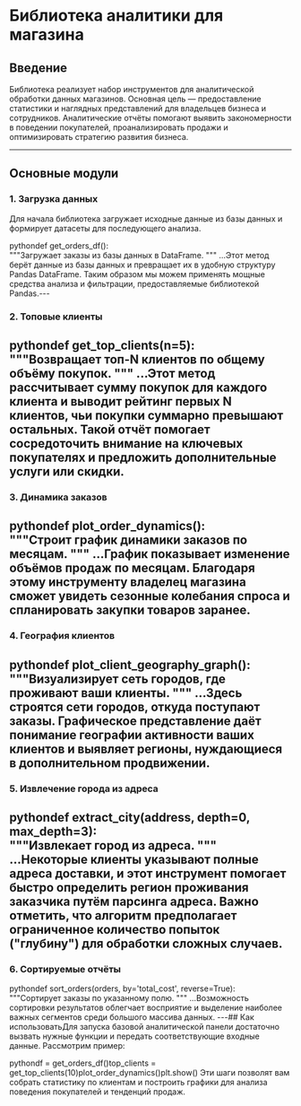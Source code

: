 # Библиотека аналитики для магазина

## Введение

Библиотека реализует набор инструментов для аналитической обработки данных магазинов. Основная цель — предоставление статистики и наглядных представлений для владельцев бизнеса и сотрудников. Аналитические отчёты помогают выявить закономерности в поведении покупателей, проанализировать продажи и оптимизировать стратегию развития бизнеса.

---

## Основные модули

### 1. Загрузка данных

Для начала библиотека загружает исходные данные из базы данных и формирует датасеты для последующего анализа.

pythondef get_orders_df():    
"""Загружает заказы из базы данных в DataFrame.
"""    ...Этот метод берёт данные из базы данных и превращает их в удобную структуру Pandas DataFrame. Таким образом мы можем применять мощные средства анализа и фильтрации, предоставляемые библиотекой Pandas.---
### 2. Топовые клиенты

pythondef get_top_clients(n=5):    
"""Возвращает топ-N клиентов по общему объёму покупок.
""" ...Этот метод рассчитывает сумму покупок для каждого клиента и выводит рейтинг первых N клиентов, чьи покупки суммарно превышают остальных. Такой отчёт помогает сосредоточить внимание на ключевых покупателях и предложить дополнительные услуги или скидки.
---
### 3. Динамика заказов

pythondef plot_order_dynamics():    
"""Строит график динамики заказов по месяцам.
"""    ...График показывает изменение объёмов продаж по месяцам. Благодаря этому инструменту владелец магазина сможет увидеть сезонные колебания спроса и спланировать закупки товаров заранее.
---
### 4. География клиентов

pythondef plot_client_geography_graph():    
"""Визуализирует сеть городов, где проживают ваши клиенты.
"""    ...Здесь строятся сети городов, откуда поступают заказы. Графическое представление даёт понимание географии активности ваших клиентов и выявляет регионы, нуждающиеся в дополнительном продвижении.
---
### 5. Извлечение города из адреса

pythondef extract_city(address, depth=0, max_depth=3):    
"""Извлекает город из адреса.
"""    ...Некоторые клиенты указывают полные адреса доставки, и этот инструмент помогает быстро определить регион проживания заказчика путём парсинга адреса. Важно отметить, что алгоритм предполагает ограниченное количество попыток ("глубину") для обработки сложных случаев.
---
### 6. Сортируемые отчёты

pythondef sort_orders(orders, by='total_cost', reverse=True):    
"""Сортирует заказы по указанному полю.
"""    ...Возможность сортировки результатов облегчает восприятие и выделение наиболее важных сегментов среди большого массива данных.
---## Как использоватьДля запуска базовой аналитической панели достаточно вызвать нужные функции и передать соответствующие входные данные. Рассмотрим пример:

pythondf = get_orders_df()top_clients = get_top_clients(10)plot_order_dynamics()plt.show()
Эти шаги позволят вам собрать статистику по клиентам и построить графики для анализа поведения покупателей и тенденций продаж.
